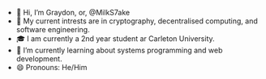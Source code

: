 - 👋 Hi, I’m Graydon, or, @MilkS7ake
- 👀 My current intrests are in cryptography, decentralised computing, and software engineering.
- 🎓 I am currently a 2nd year student ar Carleton University.
- 🌱 I’m currently learning about systems programming  and web development.
- 😄 Pronouns: He/Him

<!---
MilkS7ake/MilkS7ake is a ✨ special ✨ repository because its `README.md` (this file) appears on your GitHub profile.
You can click the Preview link to take a look at your changes.
--->
